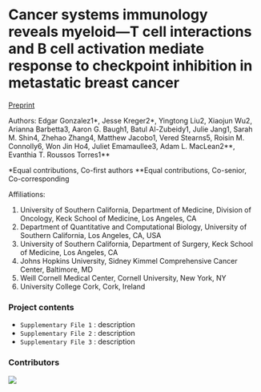 # Cancer systems immunology reveals myeloid—T cell interactions and B cell activation mediate response to checkpoint inhibition in metastatic breast cancer

[Preprint](https://doi.org/10.1101/2025.06.09.658361)

Authors: Edgar Gonzalez1*, Jesse Kreger2*, Yingtong Liu2, Xiaojun Wu2, Arianna Barbetta3, Aaron G. Baugh1, Batul Al-Zubeidy1, Julie Jang1, Sarah M. Shin4, Zhehao Zhang4, Matthew Jacobo1, Vered Stearns5, Roisin M. Connolly6, Won Jin Ho4, Juliet Emamaullee3, Adam L. MacLean2**, Evanthia T. Roussos Torres1**

*Equal contributions, Co-first authors
**Equal contributions, Co-senior, Co-corresponding

Affiliations:
1.	University of Southern California, Department of Medicine, Division of Oncology, Keck School of Medicine, Los Angeles, CA
2.	Department of Quantitative and Computational Biology, University of Southern California, Los Angeles, CA, USA
3.	University of Southern California, Department of Surgery, Keck School of Medicine, Los	 Angeles, CA
4.	Johns Hopkins University, Sidney Kimmel Comprehensive Cancer Center, Baltimore, MD
5.	Weill Cornell Medical Center, Cornell University, New York, NY
6.	University College Cork, Cork, Ireland

### Project contents
 - `Supplementary File 1` : description
 - `Supplementary File 2` : description
 - `Supplementary File 3` : description

### Contributors
<a href="https://github.com/maclean-lab/FMCs_for_HSCs/graphs/contributors">
  <img src="https://contributors-img.web.app/image?repo=maclean-lab/FMCs_for_HSCs" />
</a>
